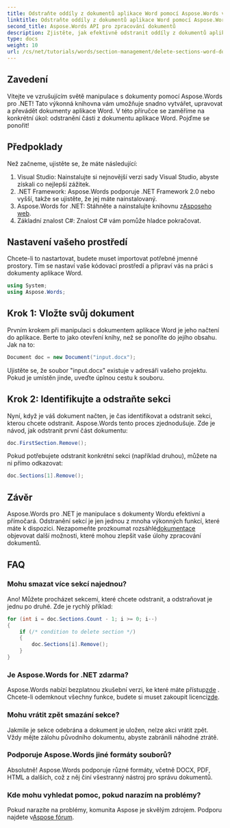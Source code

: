 ```yaml
---
title: Odstraňte oddíly z dokumentů aplikace Word pomocí Aspose.Words v .NET
linktitle: Odstraňte oddíly z dokumentů aplikace Word pomocí Aspose.Words v .NET
second_title: Aspose.Words API pro zpracování dokumentů
description: Zjistěte, jak efektivně odstranit oddíly z dokumentů aplikace Word pomocí Aspose.Words for .NET. Tento komplexní průvodce vás provede nezbytnými předpoklady.
type: docs
weight: 10
url: /cs/net/tutorials/words/section-management/delete-sections-word-document/
---
```

## Zavedení

Vítejte ve vzrušujícím světě manipulace s dokumenty pomocí Aspose.Words pro .NET! Tato výkonná knihovna vám umožňuje snadno vytvářet, upravovat a převádět dokumenty aplikace Word. V této příručce se zaměříme na konkrétní úkol: odstranění části z dokumentu aplikace Word. Pojďme se ponořit!

## Předpoklady

Než začneme, ujistěte se, že máte následující:

1. Visual Studio: Nainstalujte si nejnovější verzi sady Visual Studio, abyste získali co nejlepší zážitek.
2. .NET Framework: Aspose.Words podporuje .NET Framework 2.0 nebo vyšší, takže se ujistěte, že jej máte nainstalovaný.
3.  Aspose.Words for .NET: Stáhněte a nainstalujte knihovnu z[Asposeho web](https://releases.aspose.com/words/net/).
4. Základní znalost C#: Znalost C# vám pomůže hladce pokračovat.

## Nastavení vašeho prostředí

Chcete-li to nastartovat, budete muset importovat potřebné jmenné prostory. Tím se nastaví vaše kódovací prostředí a připraví vás na práci s dokumenty aplikace Word.

```csharp
using System;
using Aspose.Words;
```

## Krok 1: Vložte svůj dokument

Prvním krokem při manipulaci s dokumentem aplikace Word je jeho načtení do aplikace. Berte to jako otevření knihy, než se ponoříte do jejího obsahu. Jak na to:

```csharp
Document doc = new Document("input.docx");
```

Ujistěte se, že soubor "input.docx" existuje v adresáři vašeho projektu. Pokud je umístěn jinde, uveďte úplnou cestu k souboru.

## Krok 2: Identifikujte a odstraňte sekci

Nyní, když je váš dokument načten, je čas identifikovat a odstranit sekci, kterou chcete odstranit. Aspose.Words tento proces zjednodušuje. Zde je návod, jak odstranit první část dokumentu:

```csharp
doc.FirstSection.Remove();
```

Pokud potřebujete odstranit konkrétní sekci (například druhou), můžete na ni přímo odkazovat:

```csharp
doc.Sections[1].Remove();
```

## Závěr

 Aspose.Words pro .NET je manipulace s dokumenty Wordu efektivní a přímočará. Odstranění sekcí je jen jednou z mnoha výkonných funkcí, které máte k dispozici. Nezapomeňte prozkoumat rozsáhlé[dokumentace](https://reference.aspose.com/words/net/) objevovat další možnosti, které mohou zlepšit vaše úlohy zpracování dokumentů.

## FAQ

### Mohu smazat více sekcí najednou?
Ano! Můžete procházet sekcemi, které chcete odstranit, a odstraňovat je jednu po druhé. Zde je rychlý příklad:

```csharp
for (int i = doc.Sections.Count - 1; i >= 0; i--)
{
    if (/* condition to delete section */)
    {
        doc.Sections[i].Remove();
    }
}
```

### Je Aspose.Words for .NET zdarma?
 Aspose.Words nabízí bezplatnou zkušební verzi, ke které máte přístup[zde](https://releases.aspose.com/) . Chcete-li odemknout všechny funkce, budete si muset zakoupit licenci[zde](https://purchase.aspose.com/buy).

### Mohu vrátit zpět smazání sekce?
Jakmile je sekce odebrána a dokument je uložen, nelze akci vrátit zpět. Vždy mějte zálohu původního dokumentu, abyste zabránili náhodné ztrátě.

### Podporuje Aspose.Words jiné formáty souborů?
Absolutně! Aspose.Words podporuje různé formáty, včetně DOCX, PDF, HTML a dalších, což z něj činí všestranný nástroj pro správu dokumentů.

### Kde mohu vyhledat pomoc, pokud narazím na problémy?
 Pokud narazíte na problémy, komunita Aspose je skvělým zdrojem. Podporu najdete v[Aspose fórum](https://forum.aspose.com/c/words/8).